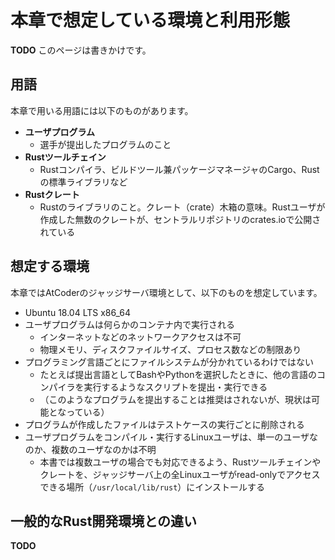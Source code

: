 <!-- -*- coding:utf-8-unix -*- -->

# 本章で想定している環境と利用形態

**TODO** このページは書きかけです。

## 用語

本章で用いる用語には以下のものがあります。

- **ユーザプログラム**
  - 選手が提出したプログラムのこと
- **Rustツールチェイン**
  - Rustコンパイラ、ビルドツール兼パッケージマネージャのCargo、Rustの標準ライブラリなど
- **Rustクレート**
  - Rustのライブラリのこと。クレート（crate）木箱の意味。Rustユーザが作成した無数のクレートが、セントラルリポジトリのcrates.ioで公開されている

## 想定する環境

本章ではAtCoderのジャッジサーバ環境として、以下のものを想定しています。

- Ubuntu 18.04 LTS x86_64
- ユーザプログラムは何らかのコンテナ内で実行される
  - インターネットなどのネットワークアクセスは不可
  - 物理メモリ、ディスクファイルサイズ、プロセス数などの制限あり
- プログラミング言語ごとにファイルシステムが分かれているわけではない
  - たとえば提出言語としてBashやPythonを選択したときに、他の言語のコンパイラを実行するようなスクリプトを提出・実行できる
  - （このようなプログラムを提出することは推奨はされないが、現状は可能となっている）
- プログラムが作成したファイルはテストケースの実行ごとに削除される
- ユーザプログラムをコンパイル・実行するLinuxユーザは、単一のユーザなのか、複数のユーザなのかは不明
  - 本書では複数ユーザの場合でも対応できるよう、Rustツールチェインやクレートを、ジャッジサーバ上の全Linuxユーザがread-onlyでアクセスできる場所（`/usr/local/lib/rust`）にインストールする


## 一般的なRust開発環境との違い

**TODO**

